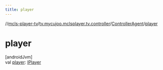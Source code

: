 ```yaml
---
title: player
---
```

//[mcls-player-tv](../../../index.html)/[tv.mycujoo.mclsplayer.tv.controller](../index.html)/[ControllerAgent](index.html)/[player](player.html)



# player



[androidJvm]\
val [player](player.html): [IPlayer](../../tv.mycujoo.mclsplayer.tv.player/-i-player/index.html)




